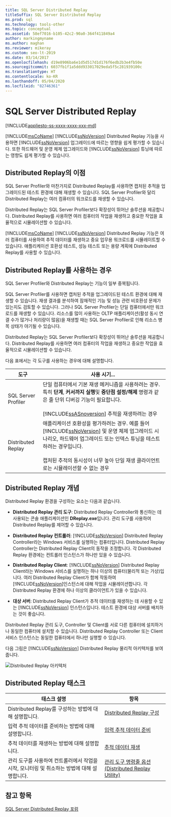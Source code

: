 ```yaml
---
title: SQL Server Distributed Replay
titleSuffix: SQL Server Distributed Replay
ms.prod: sql
ms.technology: tools-other
ms.topic: conceptual
ms.assetid: 58ef7016-b105-42c2-90a0-364f411849a4
author: markingmyname
ms.author: maghan
ms.reviewer: mikeray
ms.custom: seo-lt-2019
ms.date: 03/14/2017
ms.openlocfilehash: d19e8906ba6e1d5d517d1d176f6edb2b3e4fb50e
ms.sourcegitcommit: 6037fb1f1a5ddd933017029eda5f5c281939100c
ms.translationtype: HT
ms.contentlocale: ko-KR
ms.lasthandoff: 05/04/2020
ms.locfileid: "82746361"
---
```

# <a name="sql-server-distributed-replay"></a>SQL Server Distributed Replay

[!INCLUDE[appliesto-ss-xxxx-xxxx-xxx-md](../../includes/appliesto-ss-xxxx-xxxx-xxx-md.md)]

[!INCLUDE[msCoName](../../includes/msconame-md.md)] [!INCLUDE[ssNoVersion](../../includes/ssnoversion-md.md)] Distributed Replay 기능을 사용하면 [!INCLUDE[ssNoVersion](../../includes/ssnoversion-md.md)] 업그레이드에 따르는 영향을 쉽게 평가할 수 있습니다. 또한 하드웨어 및 운영 체제 업그레이드와 [!INCLUDE[ssNoVersion](../../includes/ssnoversion-md.md)] 튜닝에 따르는 영향도 쉽게 평가할 수 있습니다.

## <a name="benefits-of-distributed-replay"></a>Distributed Replay의 이점

SQL Server Profiler와 마찬가지로 Distributed Replay를 사용하면 캡처된 추적을 업그레이드된 테스트 환경에 대해 재생할 수 있습니다. SQL Server Profiler와 달리 Distributed Replay는 여러 컴퓨터의 워크로드를 재생할 수 있습니다.

Distributed Replay는 SQL Server Profiler보다 확장성이 뛰어난 솔루션을 제공합니다. Distributed Replay를 사용하면 여러 컴퓨터의 작업을 재생하고 중요한 작업을 효율적으로 시뮬레이션할 수 있습니다.

[!INCLUDE[msCoName](../../includes/msconame-md.md)] [!INCLUDE[ssNoVersion](../../includes/ssnoversion-md.md)] Distributed Replay 기능은 여러 컴퓨터를 사용하여 추적 데이터를 재생하고 중요 업무용 워크로드를 시뮬레이트할 수 있습니다. 애플리케이션 호환성 테스트, 성능 테스트 또는 용량 계획에 Distributed Replay를 사용할 수 있습니다.

## <a name="when-to-use-distributed-replay"></a>Distributed Replay를 사용하는 경우

SQL Server Profiler와 Distributed Replay는 기능이 일부 중복됩니다.

SQL Server Profiler를 사용하면 캡처된 추적을 업그레이드된 테스트 환경에 대해 재생할 수 있습니다. 재생 결과를 분석하여 잠재적인 기능 및 성능 관련 비호환성 문제가 있는지도 검토할 수 있습니다. 그러나 SQL Server Profiler는 단일 컴퓨터에서만 워크로드를 재생할 수 있습니다. 리소스를 많이 사용하는 OLTP 애플리케이션(활성 동시 연결 수가 많거나 처리량이 많음)을 재생할 때는 SQL Server Profiler로 인해 리소스 병목 상태가 야기될 수 있습니다.

Distributed Replay는 SQL Server Profiler보다 확장성이 뛰어난 솔루션을 제공합니다. Distributed Replay를 사용하면 여러 컴퓨터의 작업을 재생하고 중요한 작업을 효율적으로 시뮬레이션할 수 있습니다.

다음 표에서는 각 도구를 사용하는 경우에 대해 설명합니다.

|도구|사용 시기...|
|----------|---------------|
| SQL Server Profiler | 단일 컴퓨터에서 기본 재생 메커니즘을 사용하려는 경우. 특히 **단계**, **커서까지 실행**및 **중단점 설정/해제** 명령과 같은 줄 단위 디버깅 기능이 필요합니다.<br /><br /> [!INCLUDE[ssASnoversion](../../includes/ssasnoversion-md.md)] 추적을 재생하려는 경우 |
| Distributed Replay |애플리케이션 호환성을 평가하려는 경우. 예를 들어 [!INCLUDE[ssNoVersion](../../includes/ssnoversion-md.md)] 및 운영 체제 업그레이드 시나리오, 하드웨어 업그레이드 또는 인덱스 튜닝을 테스트하려는 경우입니다.<br /><br /> 캡처된 추적의 동시성이 너무 높아 단일 재생 클라이언트로는 시뮬레이션할 수 없는 경우|  

## <a name="distributed-replay-concepts"></a>Distributed Replay 개념

Distributed Replay 환경을 구성하는 요소는 다음과 같습니다.  

- **Distributed Replay 관리 도구**: Distributed Replay Controller와 통신하는 데 사용되는 콘솔 애플리케이션인 **DReplay.exe**입니다. 관리 도구를 사용하여 Distributed Replay를 제어할 수 있습니다.  

- **Distributed Replay 컨트롤러**: [!INCLUDE[ssNoVersion](../../includes/ssnoversion-md.md)] Distributed Replay Controller라는 Windows 서비스를 실행하는 컴퓨터입니다. Distributed Replay Controller는 Distributed Replay Client의 동작을 조정합니다. 각 Distributed Replay 환경에는 컨트롤러 인스턴스가 하나만 있을 수 있습니다.  

- **Distributed Replay Client**: [!INCLUDE[ssNoVersion](../../includes/ssnoversion-md.md)] Distributed Replay Client라는 Windows 서비스를 실행하는 하나 이상의 컴퓨터(물리적 또는 가상)입니다. 여러 Distributed Replay Client가 함께 작동하여 [!INCLUDE[ssNoVersion](../../includes/ssnoversion-md.md)]인스턴스에 대해 작업을 시뮬레이션합니다. 각 Distributed Replay 환경에 하나 이상의 클라이언트가 있을 수 있습니다.  

- **대상 서버**: Distributed Replay Client가 추적 데이터를 재생하는 데 사용할 수 있는 [!INCLUDE[ssNoVersion](../../includes/ssnoversion-md.md)] 인스턴스입니다. 테스트 환경에 대상 서버를 배치하는 것이 좋습니다.

Distributed Replay 관리 도구, Controller 및 Client를 서로 다른 컴퓨터에 설치하거나 동일한 컴퓨터에 설치할 수 있습니다. Distributed Replay Controller 또는 Client 서비스 인스턴스는 동일한 컴퓨터에서 하나만 실행할 수 있습니다.

다음 그림은 [!INCLUDE[ssNoVersion](../../includes/ssnoversion-md.md)] Distributed Replay 물리적 아키텍처를 보여 줍니다.  

![Distributed Replay 아키텍처](../../tools/distributed-replay/media/distributedreplayarch.gif "Distributed Replay 아키텍처")  

## <a name="distributed-replay-tasks"></a>Distributed Replay 태스크

|태스크 설명|항목|  
|----------------------|-----------|  
| Distributed Replay를 구성하는 방법에 대해 설명합니다. | [Distributed Replay 구성](../../tools/distributed-replay/configure-distributed-replay.md) |
| 입력 추적 데이터를 준비하는 방법에 대해 설명합니다. | [입력 추적 데이터 준비](../../tools/distributed-replay/prepare-the-input-trace-data.md) |
| 추적 데이터를 재생하는 방법에 대해 설명합니다. |[추적 데이터 재생](../../tools/distributed-replay/replay-trace-data.md) | | Distributed Replay 추적 데이터 결과를 검토하는 방법에 대해 설명합니다. |[재생 결과 검토](../../tools/distributed-replay/review-the-replay-results.md)|
| 관리 도구를 사용하여 컨트롤러에서 작업을 시작, 모니터링 및 취소하는 방법에 대해 설명합니다. | [관리 도구 명령줄 옵션&#40;Distributed Replay Utility&#41;](../../tools/distributed-replay/administration-tool-command-line-options-distributed-replay-utility.md) |

## <a name="see-also"></a>참고 항목

[SQL Server Distributed Replay 포럼](https://social.technet.microsoft.com/Forums/sl/sqldru/)